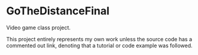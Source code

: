 # GoTheDistanceFinal
Video game class project.

This project entirely represents my own work unless the source code has a commented out link, denoting that a tutorial or code example was followed.
